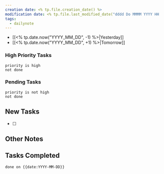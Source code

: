 ```yaml
---
creation date: <% tp.file.creation_date() %>
modification date: <% tp.file.last_modified_date("dddd Do MMMM YYYY HH:mm:ss") %>
tags:
  - dailynote
---
```


 - [[<% tp.date.now("YYYY_MM_DD", -1) %>|Yesterday]]
 - [[<% tp.date.now("YYYY_MM_DD", +1) %>|Tomorrow]]

### High Priority Tasks

```tasks
priority is high
not done
```

### Pending Tasks

```tasks
priority is not high
not done
```

## New Tasks

- [ ] 

## Other Notes

## Tasks Completed

```tasks
done on {{date:YYYY-MM-DD}}
```
